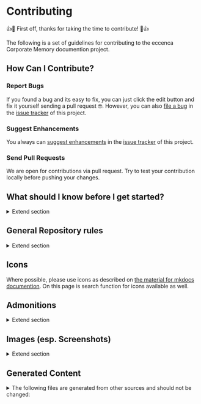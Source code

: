 # Contributing

👍🎉 First off, thanks for taking the time to contribute! 🎉👍

The following is a set of guidelines for contributing to the eccenca Corporate Memory documention project.

## How Can I Contribute?

### Report Bugs

If you found a bug and its easy to fix, you can just click the edit button and fix it yourself sending a pull request 🤓.
However, you can also [file a bug](https://github.com/eccenca/documentation.eccenca.com/issues/new?assignees=&labels=bug&template=bug.yml&title=%5BBug%5D%3A+) in the [issue tracker](https://github.com/eccenca/documentation.eccenca.com/issues) of this project.

### Suggest Enhancements

You always can [suggest enhancements](https://github.com/eccenca/documentation.eccenca.com/issues/new?assignees=&labels=enhancement&template=request.yml&title=%5BRequest%5D%3A+) in the [issue tracker](https://github.com/eccenca/documentation.eccenca.com/issues) of this project.

### Send Pull Requests

We are open for contributions via pull request.
Try to test your contribution locally before pushing your changes.

## What should I know before I get started?

<details>
  <summary>Extend section</summary>

This documentation project is made with [mkdocs](https://www.mkdocs.org/) and the [material theme for mkdocs](https://squidfunk.github.io/mkdocs-material/).
The documentation is written in [markdown](https://commonmark.org/) and the project dependency management is done by [poetry](https://python-poetry.org/).
We suggest to use a specialized markdown editor such as [obsidian](https://obsidian.md/) if you plan to not just fix a typo.

The following tools you need locally to get started:

-   [poetry](https://python-poetry.org/)
-   [task](https://taskfile.dev/)
-   git, markdown editor

On a few OS distributions (e.g. Arch Linux) the tool/binary is named `go-task`.

The following shell session demonstrates the local workflow (after you forked the repository):

``` shell-session
$ git clone <your repository fork>
Cloning into 'documentation.eccenca.com'...
...
$ cd documentation.eccenca.com/
$ task serve
task: [install] poetry install
Creating virtualenv in ...
Installing dependencies from lock file

Package operations: 62 installs, 0 updates, 0 removals
...
task: [serve] poetry run mkdocs serve
INFO     -  Building documentation...
INFO     -  Cleaning site directory
INFO     -  Documentation built in 20.03 seconds
INFO     -  [16:25:36] Watching paths for changes: 'docs', 'mkdocs.yml', 'overrides'
INFO     -  [16:25:36] Serving on http://127.0.0.1:8000/
```

After that, you can go to [http://127.0.0.1:8000/](http://127.0.0.1:8000/) and start changing / adding files in the docs directory.
Changes are served live on localhost.

Note that some python packages need corresponding C libraries, which you may have to install as well.
Have a look at the [mkdocs-material documentation](https://squidfunk.github.io/mkdocs-material/setup/setting-up-social-cards/?h=cairo#dependencies) and the [build plan](https://github.com/eccenca/documentation.eccenca.com/blob/main/.github/workflows/test.yml#L54) for a list.
</details>

## General Repository rules

<details>
  <summary>Extend section</summary>

-   always create a directory + `index.md`, e.g. `my-topic/index.md` ([Example](https://github.com/eccenca/documentation.eccenca.com/tree/main/docs/automate/cmemc-command-line-interface))
-   add new pages to the `.pages` file to add them in the right order and with correct title to the menu ([Example](https://github.com/eccenca/documentation.eccenca.com/blob/main/docs/automate/cmemc-command-line-interface/.pages))
-   put images side by side to the `index.md` ([Example](https://github.com/eccenca/documentation.eccenca.com/tree/main/docs/release-notes/corporate-memory-22-1))
-   do not use images for icons esp. icons from the application
    -   use eccenca icons, e.g. [:eccenca-application-queries:](https://github.com/eccenca/documentation.eccenca.com/blob/main/overrides/.icons/eccenca/application-queries.svg) -> [list](https://github.com/eccenca/documentation.eccenca.com/tree/main/overrides/.icons/eccenca)
    -   use theme icons where no eccenca icon is available -> [list](https://squidfunk.github.io/mkdocs-material/reference/icons-emojis/#search)
-   name image files properly (not just `Screenshot.xxx.png`, [Example](https://github.com/eccenca/documentation.eccenca.com/tree/main/docs/release-notes/corporate-memory-22-1))
-   used advanced features where suitable
    -   [Admonitions](https://squidfunk.github.io/mkdocs-material/reference/admonitions/#usage) (esp. use notes and warnings where needed) -> see Admonition section for more details
    -   [Code Blocks](https://squidfunk.github.io/mkdocs-material/reference/code-blocks/#usage) (e.g. enable highlightning and add a title)
    -   [Content Tabs](https://squidfunk.github.io/mkdocs-material/reference/content-tabs/#usage) (to structure complex pages)
-   code blocks:
    -   do not use line numbers except you refer to it in the text
    -   use correct syntax highlightning (often used: `shell-session`, `bash`, `sparql`, `turtle`, `json`) -> [list of syntax IDs](https://pygments.org/docs/lexers/)
    -   do not confuse `shell-session` with `bash` (the first is a terminal output, the latter a script syntax)
    -   when using `shell-session`, use `$` as the prompt
-   Links:
    -   do not use absolute links for internal documents, e.g. `https://documentation.eccenca.com/latest/...`
    -   do not use base-relative links, e.g. `/automate/...`
    -   use relative links to `index.md` files

</details>

## Icons

Where possible, please use icons as described on [the material for mkdocs documention](https://squidfunk.github.io/mkdocs-material/reference/icons-emojis/).
On this page is search function for icons available as well.

## Admonitions

<details>
  <summary>Extend section</summary>

|Admonition Name|Used For |Example|
|---------------|---------|-------|
|Info |Information in documentation provides details about a topic or process that the reader needs to know. It is usually essential and relevant to the main subject of the document.|Statement annotations provide a way to express knowledge about statements. This group is dedicated to properties that configure the Statement Annotation feature|
|Note |A note provides additional details that may or may not be directly related to the main topic. It could be an explanation, clarification, or an aside that the writer thinks would be helpful for the reader to know.|The graph selection drop-down might or might not be visible depending the existence of an (optional) EasyNav Module configuration. In case no specific module configuration exists or non has not has been set for the current workspace the graph selection will be shown. A EasyNav Module configuration pre-configures a graph. Thus, the dropdown will not be shown if such has been configured for the current workspace.|
|Abstract|An abstract is a brief summary that provides an overview of the main points or contents of a document. It typically appears at the beginning of a document and is intended to give the reader an idea of what to expect from the document.|This tutorial explores the benefits of using cloud computing in enterprise organizations. It discusses the advantages of cloud computing over traditional on-premises infrastructure, and provides guidance for migrating to the cloud.|
|Warning|It is used to convey the seriousness of the risk and the importance of taking necessary precautions to avoid harm.|If the remote file resource is used in more than one dataset, the other datasets are also affected by this command.|
|Tip|A tip is a type of admonition in documentation that provides a helpful suggestion or best practice related to the content of the document. It is typically used to guide the reader towards a more efficient or effective way of using a product or service, or to provide additional insights or recommendations.|We have the suggestion option as well; click on the +icon and select the suggestion mapping.|
|Success|Success admonitions are a type of documentation element used to highlight successful outcomes or positive results associated with a particular task, process, or feature|Graph is created successfully.|
|Bug|A bug admonition include a description of the bug or issue, as well as steps that the user can take to avoid or work around the problem. It may also include information about when the bug will be fixed or patched, if applicable.|Users may experience issues with the file saving feature when running this software on Windows 10. To avoid data loss or corruption, be sure to save your work frequently and consider using an external backup device. Our development team is working to resolve this issue in the next software update.|
|Example|The example admonition is typically used in instructional or educational documents to clarify complex concepts or demonstrate how to perform a specific task.|To create a new email account, click on the "Sign Up" button on the homepage and enter your name, email address, and desired password. Be sure to choose a strong password with a mix of uppercase and lowercase letters, numbers, and special characters. Once you have entered your information, click "Create Account" to complete the process.|
|Task|The Task admonition type is used to describe a series of steps or tasks required to complete a process or action. Clear and concise descriptions of each step, along with any relevant details or instructions, should be included. It's helpful to use images or diagrams to illustrate the process. Overall, The Task admonition is useful for providing detailed instructions to readers.|Loading Data  into a CMEM involves 3 steps: </br> 1. Connect to the database. </br> 2. Choose the data file and appropriate file type. </br> 3. Run workflow to import.|

</details>

## Images (esp. Screenshots)

<details>
  <summary>Extend section</summary>

-   do not use a cluttered desktop
-   do not show other esp. personal project artifacts then relevant for the tutorial / feature to show
-   select cropping area carefully (omit backgrounds, lines on the edges, etc.)
-   use the same or a similar area for similar screens
-   all relevant elements should be clearly visible and not be truncated
-   irrelevant elements / details should be omitted completely and not be half visible
-   crop scrollbars (they can make edges look unclean, especially if a scrollbar is directly on an edge)
-   keep an equal distance of all visible elements to the edges of the screenshot

</details>

## Generated Content

<details>
  <summary>The following files are generated from other sources and should not be changed:</summary>
    
-   cmemc Command Reference: [docs/automate/cmemc-command-line-interface/command-reference](https://github.com/eccenca/documentation.eccenca.com/tree/main/docs/automate/cmemc-command-line-interface/command-reference)
    - to update, start `task update:cmemc`
-   Coporate Memory Application Icons: [overrides/.icons/eccenca](https://github.com/eccenca/documentation.eccenca.com/tree/main/overrides/.icons/eccenca)
    - to update, start `task update:icons`
-   Shapes and Datatypes: [docs/explore-and-author/graph-exploration/building-a-customized-user-interface/node-shapes|property-shapes|datatype-reference](https://github.com/eccenca/documentation.eccenca.com/tree/main/docs/explore-and-author/graph-exploration/building-a-customized-user-interface/node-shapes)
    - to update, start `task update:shape-reference`

Where applicable, we added the following disclaimer: `<!-- This file was generated - DO NOT CHANGE IT MANUALLY -->`
</details>
